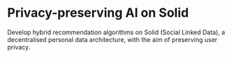 # Privacy-preserving AI on Solid
Develop hybrid recommendation algorithms on Solid (Social Linked Data), a decentralised personal data architecture, with the aim of preserving user privacy.
